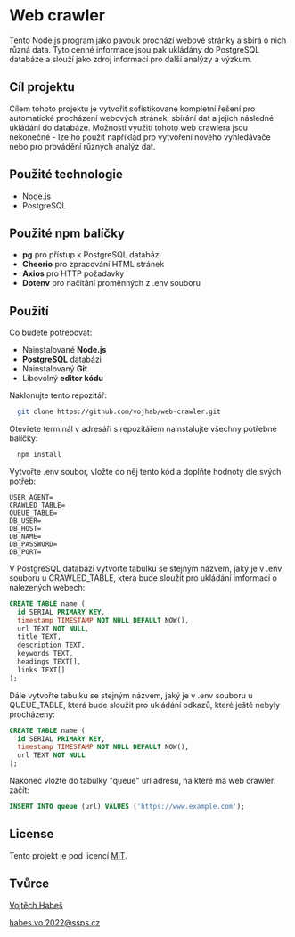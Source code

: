 # Web crawler

Tento Node.js program jako pavouk prochází webové stránky a sbírá o nich různá data. Tyto cenné informace jsou pak ukládány do PostgreSQL databáze a slouží jako zdroj informací pro další analýzy a výzkum.

## Cíl projektu

Cílem tohoto projektu je vytvořit sofistikované kompletní řešení pro automatické procházení webových stránek, sbírání dat a jejich následné ukládání do databáze. Možnosti využití tohoto web crawlera jsou nekonečné - lze ho použít například pro vytvoření nového vyhledávače nebo pro provádění různých analýz dat.

## Použité technologie

- Node.js
- PostgreSQL

## Použité npm balíčky

- **pg** pro přístup k PostgreSQL databázi
- **Cheerio** pro zpracování HTML stránek
- **Axios** pro HTTP požadavky
- **Dotenv** pro načítání proměnných z .env souboru

## Použití

Co budete potřebovat:

- Nainstalované **Node.js**
- **PostgreSQL** databázi
- Nainstalovaný **Git**
- Libovolný **editor kódu**

Naklonujte tento repozitář:

```bash
  git clone https://github.com/vojhab/web-crawler.git
```

Otevřete terminál v adresáři s repozitářem nainstalujte všechny potřebné balíčky:

```bash
  npm install
```

Vytvořte .env soubor, vložte do něj tento kód a doplňte hodnoty dle svých potřeb:

```
USER_AGENT=
CRAWLED_TABLE=
QUEUE_TABLE=
DB_USER=
DB_HOST=
DB_NAME=
DB_PASSWORD=
DB_PORT=
```

V PostgreSQL databázi vytvořte tabulku se stejným názvem, jaký je v .env souboru u CRAWLED_TABLE, která bude sloužit pro ukládání imformací o nalezených webech:

```sql
CREATE TABLE name (
  id SERIAL PRIMARY KEY,
  timestamp TIMESTAMP NOT NULL DEFAULT NOW(),
  url TEXT NOT NULL,
  title TEXT,
  description TEXT,
  keywords TEXT,
  headings TEXT[],
  links TEXT[]
);
```

Dále vytvořte tabulku se stejným názvem, jaký je v .env souboru u QUEUE_TABLE, která bude sloužit pro ukládání odkazů, které ještě nebyly procházeny:

```sql
CREATE TABLE name (
  id SERIAL PRIMARY KEY,
  timestamp TIMESTAMP NOT NULL DEFAULT NOW(),
  url TEXT NOT NULL
);
```

Nakonec vložte do tabulky "queue" url adresu, na které má web crawler začít:

```sql
INSERT INTO queue (url) VALUES ('https://www.example.com');
```

## License

Tento projekt je pod licencí [MIT](LICENSE).

## Tvůrce

[Vojtěch Habeš](https://www.github.com/vojhab)

habes.vo.2022@ssps.cz
